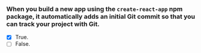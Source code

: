 ### When you build a new app using the `create-react-app` npm package, it automatically adds an initial Git commit so that you can track your project with Git.

- [x] True.
- [ ] False.
